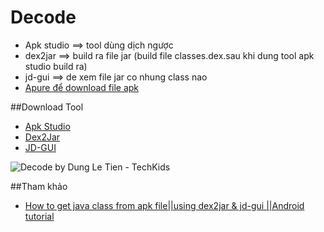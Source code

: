 # Decode
+ Apk studio ==> tool dùng dịch ngược
+ dex2jar  ==> build ra file jar (build file classes.dex.sau khi dung tool apk studio build ra)
+ jd-gui ==> de xem file jar co nhung class nao
+ [Apure để download file apk](https://apkpure.com/)

##Download Tool
+ [Apk Studio](https://bintray.com/vaibhavpandeyvpz/generic/download_file?file_path=apkstudio%2Fd49d3de%2Fapkstudio-d49d3de-windows.exe)
+ [Dex2Jar](https://sourceforge.net/projects/dex2jar/files/)
+ [JD-GUI](https://github.com/java-decompiler/jd-gui/releases/download/v1.4.0/jd-gui-windows-1.4.0.zip)

![Decode by Dung Le Tien - TechKids](http://i477.photobucket.com/albums/rr132/trungepu/27863913056_63fc1ddfaa_o_zps3owelooc.jpg) 


##Tham khảo
+ [How to get java class from apk file||using dex2jar & jd-gui ||Android tutorial](https://www.youtube.com/watch?v=w7Vw4-iPwUQ)
